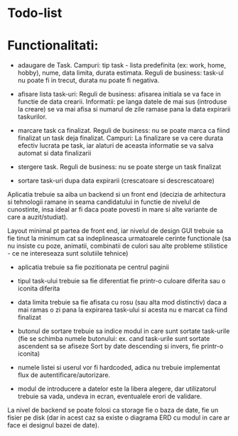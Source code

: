 # Todo-list

# Functionalitati:
- adaugare de Task. Campuri: tip task - lista predefinita (ex: work, home, hobby), nume, data limita, durata estimata. Reguli de business: task-ul nu poate fi in trecut, durata nu poate fi negativa.

- afisare lista task-uri: Reguli de business: afisarea initiala se va face in functie de data crearii. Informatii: pe langa datele de mai sus (introduse la creare) se va mai afisa si numarul de zile ramase pana la data expirarii taskurilor.

- marcare task ca finalizat. Reguli de business: nu se poate marca ca fiind finalizat un task deja finalizat. Campuri: La finalizare se va cere durata efectiv lucrata pe task, iar alaturi de aceasta informatie se va salva automat si data finalizarii

- stergere task. Reguli de business: nu se poate sterge un task finalizat

- sortare task-uri dupa data expirarii (crescatoare si descrescatoare)

Aplicatia trebuie sa aiba un backend si un front end (decizia de arhitectura si tehnologii ramane in seama candidatului in functie de nivelul de cunostinte, insa ideal ar fi daca poate povesti in mare si alte variante de care a auzit/studiat). 

Layout minimal pt partea de front end, iar nivelul de design GUI trebuie sa fie tinut la minimum cat sa indeplineasca urmatoarele cerinte functionale (sa nu insiste cu poze, animatii, combinatii de culori sau alte probleme stilistice - ce ne intereseaza sunt solutiile tehnice)

- aplicatia trebuie sa fie pozitionata pe centrul paginii

- tipul task-ului trebuie sa fie diferentiat fie printr-o culoare diferita sau o iconita diferita

- data limita trebuie sa fie afisata cu rosu (sau alta mod distinctiv) daca a mai ramas o zi pana la expirarea task-ului si acesta nu e marcat ca fiind finalizat

- butonul de sortare trebuie sa indice modul in care sunt sortate task-urile (fie se schimba numele butonului: ex. cand task-urile sunt sortate ascendent sa se afiseze Sort by date descending si invers, fie printr-o iconita)

- numele listei si userul vor fi hardcoded, adica nu trebuie implementat flux de autentificare/autorizare.
- modul de introducere a datelor este la libera alegere, dar utilizatorul trebuie sa vada, undeva in ecran, eventualele erori de validare.

La nivel de backend se poate folosi ca storage fie o baza de date, fie un fisier pe disk (dar in acest caz sa existe o diagrama ERD cu modul in care ar face ei designul bazei de date).

